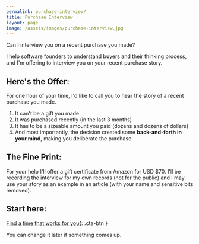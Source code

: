 ```yaml
---
permalink: purchase-interview/
title: Purchase Interview
layout: page
image: /assets/images/purchase-interview.jpg
---
```


Can I interview you on a recent purchase you made?

I help software founders to understand buyers and their thinking process, and I'm offering to interview you on your recent purchase story.

## Here's the Offer:

For one hour of your time, I'd like to call you to hear the story of a recent purchase you made.

1. It can't be a gift you made
2. It was purchased recently (in the last 3 months)
3. It has to be a sizeable amount you paid (dozens and dozens of dollars)
4. And most importantly, the decision created some **back-and-forth in your mind**, making you deliberate the purchase

## The Fine Print:

For your help I'll offer a gift certificate from Amazon for USD $70. I'll be recording the interview for my own records (not for the public) and I may use your story as an example in an article (with your name and sensitive bits removed).

## Start here:

[Find a time that works for you](https://savvycal.com/pascallaliberte/purchase-interview){: .cta-btn }

You can change it later if something comes up.

